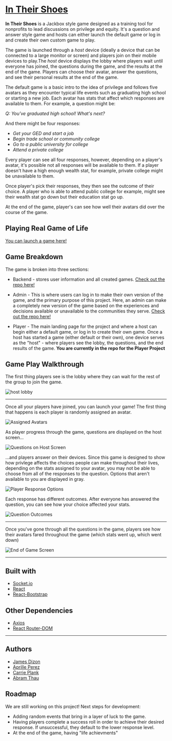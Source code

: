 
# [In Their Shoes](https://github.com/aprilleperez/realgameoflife_client)

**In Their Shoes** is a Jackbox style game designed as a training tool for nonprofits to lead discussions on privilege and equity. It's a question and answer style game and hosts can either launch the default game or log in and create their own custom game to play.

The game is launched through a *host* device (ideally a device that can be connected to a large monitor or screen) and players join on their mobile devices to play.The *host* device displays the lobby where players wait until everyone has joined, the questions during the game, and the results at the end of the game. Players can choose their avatar, answer the questions, and see their personal results at the end of the game. 

The default game is a basic intro to the idea of privilege and follows five avatars as they encounter typical life events such as graduating high school or starting a new job. Each avatar has stats that affect which responses are available to them. For example, a question might be: 

<i>Q: You've graduated high school! What's next?</i>

And there might be four responses: 

- <i>Get your GED and start a job</i>
- <i>Begin trade school or community college</i>
- <i>Go to a public university for college</i>
- <i>Attend a private college</i>

Every player can see all four responses, however, depending on a player's avatar, it's possible not all responses will be available to them. If a player doesn't have a high enough wealth stat, for example, private college might be unavailable to them. 

Once player's pick their responses, they then see the outcome of their choice. A player who is able to attend public college for example, might see their wealth stat go down but their education stat go up. 

At the end of the game, player's can see how well their avatars did over the course of the game. 

## Playing Real Game of Life
[You can launch a game here!](https://aprilleperez.github.io/realgameoflife_client/)

## Game Breakdown
The game is broken into three sections: 

* Backend - stores user information and all created games.  [Check out the repo here!](https://github.com/cplank/LifeAPI)

* Admin - This is where users can log in to make their own version of the game, and the primary purpose of this project. Here, an admin can make a completely new version of the game based on the experiences and decisions available or unavailable to the communities they serve. [Check out the repo here!](https://github.com/aprilleperez/realgameoflife_admin)

* Player - The main landing page for the project and where a host can begin either a default game, or log in to create their own game. Once a host has started a game (either default or their own), one device serves as the "host" - where players see the lobby, the questions, and the end results of the game. <b>You are currently in the repo for the Player Project</b>


## Game Play Walkthrough

The first thing players see is the lobby where they can wait for the rest of the group to join the game.

![host lobby](https://res.cloudinary.com/instapotty/image/upload/v1571083954/Life%20Game/lobby.png)

---

Once all your players have joined, you can launch your game! The first thing that happens is each player is randomly assigned an avatar.

![Assigned Avatars](https://res.cloudinary.com/instapotty/image/upload/v1571083966/Life%20Game/allPlayerPhones.png)

As player progress through the game, questions are displayed on the host screen...

![Questions on Host Screen](https://res.cloudinary.com/instapotty/image/upload/v1571083965/Life%20Game/playerQuestion.png)

...and players answer on their devices. Since this game is designed to show how privlege affects the choices people can make throughout their lives, depending on the stats assigned to your avatar, you may not be able to choose from all of the responses to the question. Options that aren't available to you are displayed in gray.

![Player Response Options](https://res.cloudinary.com/instapotty/image/upload/v1571083965/Life%20Game/playerChoices.png)

Each response has different outcomes. After everyone has answered the question, you can see how your choice affected your stats.

![Question Outcomes](https://res.cloudinary.com/instapotty/image/upload/v1571083966/Life%20Game/playerOutcomes.png)

---
Once you've gone through all the questions in the game, players see how their avatars fared throughout the game (which stats went up, which went down)

![End of Game Screen](https://res.cloudinary.com/instapotty/image/upload/v1571083966/Life%20Game/playerGameEnd.png)

---

## Built with
- [Socket.io](https://socket.io/)
- [React](https://reactjs.org/)
- [React-Bootstrap](https://react-bootstrap.github.io/)

## Other Dependencies 
- [Axios](https://www.npmjs.com/package/axios)
- [React Router-DOM](https://www.npmjs.com/package/react-router-dom)
---

## Authors
* [James Dizon](https://github.com/jamesssd)
* [Aprille Perez](https://github.com/aprilleperez)
* [Carrie Plank](https://github.com/cplank)
* [Abram Thau](https://github.com/Glacian22)

## Roadmap
We are still working on this project! Next steps for development: 

- Adding random events that bring in a layer of luck to the game. 
- Having players complete a success roll in order to achieve their desired response. If unsuccessful, they default to the lower response level. 
- At the end of the game, having "life achievments"
